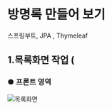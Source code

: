 # 방명록 만들어 보기
스프링부트, JPA , Thymeleaf


## 1.목록화면 작업 (
### ● 프론트 영역
![목록화면](https://user-images.githubusercontent.com/96603612/208294539-7bb0ac1c-15bf-4ec2-b305-afdcec75ea7a.png)

